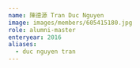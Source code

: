 ```yaml
---
name: 陳德源 Tran Duc Nguyen 
image: images/members/605415180.jpg 
role: alumni-master
enteryear: 2016
aliases:
  - duc nguyen tran
---
```

